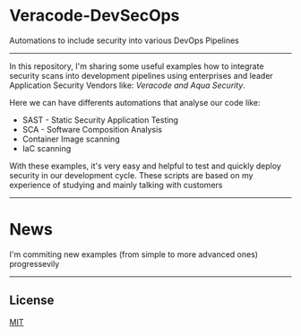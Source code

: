 # Veracode-DevSecOps
Automations to include security into various DevOps Pipelines

---

In this repository, I'm sharing some useful examples how to integrate security scans into development pipelines using enterprises and leader Application Security Vendors like: *Veracode and Aqua Security*.

Here we can have differents automations that analyse our code like:
* SAST - Static Security Application Testing
* SCA - Software Composition Analysis
* Container Image scanning
* IaC scanning

With these examples, it's very easy and helpful to test and quickly deploy security in our development cycle. These scripts are based on my experience of studying and mainly talking with customers

---

# News

I'm commiting new examples (from simple to more advanced ones) progressevily

---

## License

[MIT](https://choosealicense.com/licenses/mit/)
